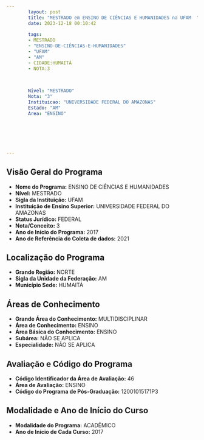 ```yaml
---
        layout: post
        title: "MESTRADO em ENSINO DE CIÊNCIAS E HUMANIDADES na UFAM  "
        date: 2023-12-18 00:10:42
     
        tags:
        - MESTRADO
        - "ENSINO-DE-CIÊNCIAS-E-HUMANIDADES"
        - "UFAM"
        - "AM"
        - CIDADE:HUMAITÁ
        - NOTA:3
        
       

        Nivel: "MESTRADO"
        Nota: "3"
        Instituicao: "UNIVERSIDADE FEDERAL DO AMAZONAS"
        Estado: "AM"
        Area: "ENSINO"
        
        
        
        
        
        
---
```

## Visão Geral do Programa
- **Nome do Programa:** ENSINO DE CIÊNCIAS E HUMANIDADES
- **Nível:** MESTRADO
- **Sigla da Instituição:** UFAM
- **Instituição de Ensino Superior:** UNIVERSIDADE FEDERAL DO AMAZONAS
- **Status Jurídico:** FEDERAL
- **Nota/Conceito:** 3
- **Ano de Início do Programa:** 2017
- **Ano de Referência do Coleta de dados:** 2021

## Localização do Programa
- **Grande Região:** NORTE
- **Sigla da Unidade da Federação:** AM
- **Município Sede:** HUMAITÁ

## Áreas de Conhecimento
- **Grande Área do Conhecimento:** MULTIDISCIPLINAR
- **Área de Conhecimento:** ENSINO
- **Área Básica do Conhecimento:** ENSINO
- **Subárea:** NÃO SE APLICA
- **Especialidade:** NÃO SE APLICA

## Avaliação e Código do Programa
- **Código Identificador da Área de Avaliação:** 46
- **Área de Avaliação:** ENSINO
- **Código do Programa de Pós-Graduação:** 12001015171P3


## Modalidade e Ano de Início do Curso
- **Modalidade do Programa:** ACADÊMICO
- **Ano de Início de Cada Curso:** 2017
